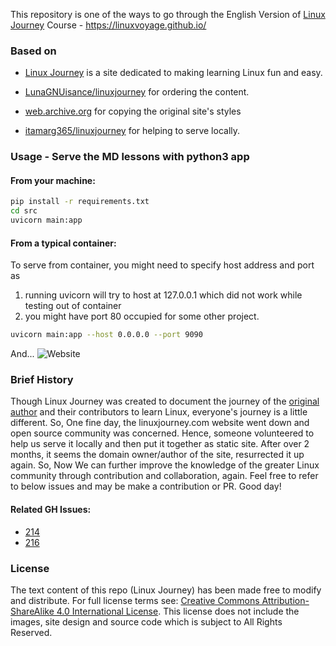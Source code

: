 This repository is one of the ways to go through the English Version of [Linux Journey](https://linuxjourney.com) Course - https://linuxvoyage.github.io/

### Based on

* [Linux Journey](https://github.com/cindyq/linuxjourney/) is a site dedicated to making learning Linux fun and easy.

* [LunaGNUisance/linuxjourney](https://github.com/LunaGNUisance/linuxjourney) for ordering the content.

* [web.archive.org](https://web.archive.org/web/20220706072307/https://linuxjourney.com/) for copying the original site's styles

* [itamarg365/linuxjourney](https://github.com/itamarg365/linuxjourney) for helping to serve locally.

### Usage - Serve the MD lessons with python3 app

#### From your machine:
```bash
pip install -r requirements.txt
cd src
uvicorn main:app
```
#### From a typical container:
To serve from container, you might need to specify host address and port as
 1. running uvicorn will try to host at 127.0.0.1 which did not work while testing out of container
 2. you might have port 80 occupied for some other project.
```bash
uvicorn main:app --host 0.0.0.0 --port 9090
```
And...
![](./images/site.png "Website")



### Brief History

Though Linux Journey was created to document the journey of the [original author](https://github.com/cindyq) and their contributors to learn Linux, everyone's journey is a little different. So, One fine day, the linuxjourney.com website went down and open source community was concerned. Hence, someone volunteered to help us serve it locally and then put it together as static site. After over 2 months, it seems the domain owner/author of the site, resurrected it up again.  So, Now We can further improve the knowledge of the greater Linux community through contribution and collaboration, again. Feel free to refer to below issues and may be make a contribution or PR. Good day!

#### Related GH Issues:
* [214](https://github.com/cindyq/linuxjourney/issues/214)
* [216](https://github.com/cindyq/linuxjourney/issues/216)


### License
The text content of this repo (Linux Journey) has been made free to modify and distribute. For full license terms see: [Creative Commons Attribution-ShareAlike 4.0 International License](http://creativecommons.org/licenses/by-sa/4.0/). This license does not include the images, site design and source code which is subject to All Rights Reserved.